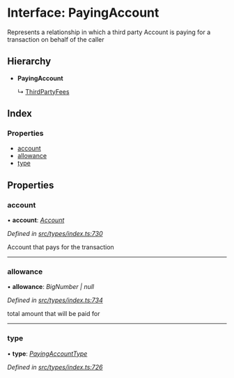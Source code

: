 # Interface: PayingAccount

Represents a relationship in which a third party Account
  is paying for a transaction on behalf of the caller

## Hierarchy

* **PayingAccount**

  ↳ [ThirdPartyFees](thirdpartyfees.md)

## Index

### Properties

* [account](payingaccount.md#account)
* [allowance](payingaccount.md#allowance)
* [type](payingaccount.md#type)

## Properties

###  account

• **account**: *[Account](../classes/account.md)*

*Defined in [src/types/index.ts:730](https://github.com/PolymathNetwork/polymesh-sdk/blob/38ee8078/src/types/index.ts#L730)*

Account that pays for the transaction

___

###  allowance

• **allowance**: *BigNumber | null*

*Defined in [src/types/index.ts:734](https://github.com/PolymathNetwork/polymesh-sdk/blob/38ee8078/src/types/index.ts#L734)*

total amount that will be paid for

___

###  type

• **type**: *[PayingAccountType](../enums/payingaccounttype.md)*

*Defined in [src/types/index.ts:726](https://github.com/PolymathNetwork/polymesh-sdk/blob/38ee8078/src/types/index.ts#L726)*
